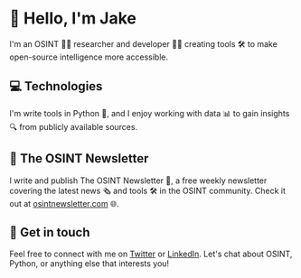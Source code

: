 # 👋 Hello, I'm Jake

I'm an OSINT 🕵️‍♂️ researcher and developer 👨‍💻 creating tools 🛠️ to make open-source intelligence more accessible.

## 💻 Technologies

I'm write tools in Python 🐍, and I enjoy working with data 📊 to gain insights 🔍 from publicly available sources.

## 📰 The OSINT Newsletter

I write and publish The OSINT Newsletter 📧, a free weekly newsletter covering the latest news 🗞️ and tools 🛠️ in the OSINT community. Check it out at [osintnewsletter.com](https://osintnewsletter.com) 🌐.

## 🤝 Get in touch

Feel free to connect with me on [Twitter](https://twitter.com/jakecreps) or [LinkedIn](https://www.linkedin.com/in/jakecreps/). Let's chat about OSINT, Python, or anything else that interests you!
